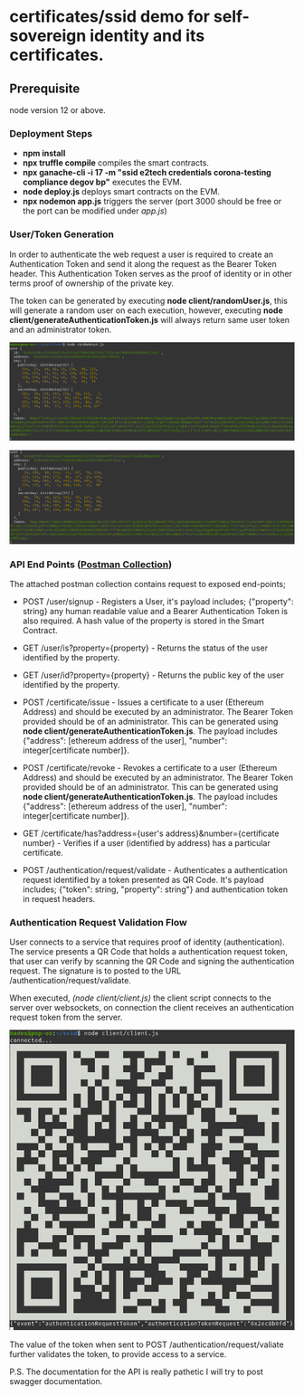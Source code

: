 # certificates/ssid demo for self-sovereign identity and its certificates.

## Prerequisite
node version 12 or above.

### Deployment Steps
- **npm install**
- **npx truffle compile** compiles the smart contracts.
- **npx ganache-cli -i 17 -m "ssid e2tech credentials corona-testing compliance degov bp"** executes the EVM.
- **node deploy.js** deploys smart contracts on the EVM.
- **npx nodemon app.js** triggers the server (port 3000 should be free or the port can be modified under _app.js_)

### User/Token Generation
In order to authenticate the web request a user is required to create an Authentication Token and send it along the request as the Bearer Token header. This Authentication Token serves as the proof of identity or in other terms proof of ownership of the private key.

The token can be generated by executing **node client/randomUser.js**, this will generate a random user on each execution, however, executing **node client/generateAuthenticationToken.js** will always return same user token and an administrator token.

![randomUser.js execution](docs/images/randomUser.png)

![generateAuthenticationToken.js execution](docs/images/generateAuthenticationToken.png)

### API End Points ([Postman Collection](docs/ssid.postman_collection.json))
The attached postman collection contains request to exposed end-points;

- POST /user/signup - Registers a User, it's payload includes; {"property": string} any human readable value and a Bearer Authentication Token is also required. A hash value of the property is stored in the Smart Contract.

- GET /user/is?property={property} - Returns the status of the user identified by the property.

- GET /user/id?property={property} - Returns the public key of the user identified by the property.

- POST /certificate/issue - Issues a certificate to a user (Ethereum Address) and should be executed by an administrator. The Bearer Token provided should be of an administrator. This can be generated using **node client/generateAuthenticationToken.js**. The payload includes {"address": [ethereum address of the user], "number": integer[certificate number]}.

- POST /certificate/revoke - Revokes a certificate to a user (Ethereum Address) and should be executed by an administrator. The Bearer Token provided should be of an administrator. This can be generated using **node client/generateAuthenticationToken.js**. The payload includes {"address": [ethereum address of the user], "number": integer[certificate number]}.

- GET /certificate/has?address={user's address}&number={certificate number} - Verifies if a user (identified by address) has a particular certificate.

- POST /authentication/request/validate - Authenticates a authentication request identified by a token presented as QR Code. It's payload includes;
{"token": string, "property": string"} and authentication token in request headers.

### Authentication Request Validation Flow
User connects to a service that requires proof of identity (authentication). The service presents a QR Code that holds a authentication request token, that user can verify by scanning the QR Code and signing the authentication request. The signature is to posted to the URL /authentication/request/validate.

When executed, _(node client/client.js)_ the client script connects to the server over websockets, on connection the client receives an authentication request token from the server.

![](docs/images/authenticationTokenQRCode.png)

The value of the token when sent to POST /authentication/request/valiate further validates the token, to provide access to a service.

P.S. The documentation for the API is really pathetic I will try to post swagger documentation.